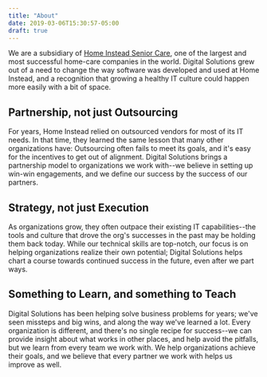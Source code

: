 ```yaml
---
title: "About"
date: 2019-03-06T15:30:57-05:00
draft: true 
---
```


We are a subsidiary of [Home Instead Senior Care](www.homeinstead.com), one of the largest and most successful home-care companies in the world.  Digital Solutions grew out of a need to change the way software was developed and used at Home Instead, and a recognition that growing a healthy IT culture could happen more easily with a bit of space.  
 
## Partnership, not just Outsourcing
For years, Home Instead relied on outsourced vendors for most of its IT needs.  In that time, they learned the same lesson that many other organizations have:  Outsourcing often fails to meet its goals, and it's easy for the incentives to get out of alignment.  Digital Solutions brings a partnership model to organizations we work with--we believe in setting up win-win engagements, and we define our success by the success of our partners.

## Strategy, not just Execution
As organizations grow, they often outpace their existing IT capabilities--the tools and culture that drove the org's successes in the past may be holding them back today.  While our technical skills are top-notch, our focus is on helping organizations realize their own potential; Digital Solutions helps chart a course towards continued success in the future, even after we part ways.

## Something to Learn, and something to Teach
Digital Solutions has been helping solve business problems for years; we've seen missteps and big wins, and along the way we've learned a lot.  Every organization is different, and there's no single recipe for success--we can provide insight about what works in other places, and help avoid the pitfalls, but we learn from every team we work with.  We help organizations achieve their goals, and we believe that every partner we work with helps us improve as well.